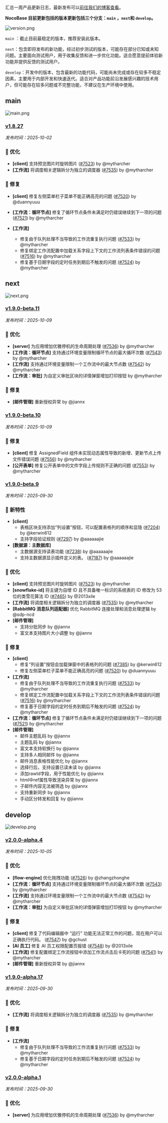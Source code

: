 汇总一周产品更新日志，最新发布可以[前往我们的博客查看](https://www.nocobase.com/cn/blog/timeline)。

**NocoBase 目前更新包括的版本更新包括三个分支：`main` ，`next`和 `develop`。**

![version.png](https://static-docs.nocobase.com/ba5f04e27e99c625cb3822da5df07860.png)

`main` ：截止目前最稳定的版本，推荐安装此版本。

`next`：包含即将发布的新功能，经过初步测试的版本，可能存在部分已知或未知问题。主要面向测试用户，用于收集反馈和进一步优化功能。适合愿意提前体验新功能并提供反馈的测试用户。

`develop`：开发中的版本，包含最新的功能代码，可能尚未完成或存在较多不稳定因素，主要用于内部开发和快速迭代。适合对产品功能前沿发展感兴趣的技术用户，但可能存在较多问题或不完整功能，不建议在生产环境中使用。

## main

![main.png](https://static-docs.nocobase.com/47a3c71734c1d0f908b51f9ebd53c0ac.png)

### [v1.8.27](https://www.nocobase.com/cn/blog/v1.8.27)

*发布时间：2025-10-02*

### 🚀 优化

- **[client]** 支持预览图片时旋转图片 ([#7523](https://github.com/nocobase/nocobase/pull/7523)) by @mytharcher
- **[工作流]** 将调度相关逻辑拆分为独立的调度器 ([#7535](https://github.com/nocobase/nocobase/pull/7535)) by @mytharcher

### 🐛 修复

- **[client]** 修复左侧菜单栏子菜单不能正确高亮的问题 ([#7520](https://github.com/nocobase/nocobase/pull/7520)) by @duannyuuu
- **[工作流：循环节点]** 修复了循环节点条件未满足时仍错误继续到下一项的问题 ([#7521](https://github.com/nocobase/nocobase/pull/7521)) by @mytharcher
- **[工作流]**

  - 修复由于队列处理不当导致的工作流重复执行问题 ([#7533](https://github.com/nocobase/nocobase/pull/7533)) by @mytharcher
  - 修复绑定工作流配置中加载关系字段上下文的工作流列表条件错误的问题 ([#7516](https://github.com/nocobase/nocobase/pull/7516)) by @mytharcher
  - 修复基于日期字段的定时任务到期后不触发的问题 ([#7524](https://github.com/nocobase/nocobase/pull/7524)) by @mytharcher

## next

![next.png](https://static-docs.nocobase.com/8ed17a0f08cc585018f6de6c8b13947d.png)

### [v1.9.0-beta.11](https://www.nocobase.com/cn/blog/v1.9.0-beta.11)

*发布时间：2025-10-09*

### 🚀 优化

* **[server]** 为应用增加优雅停机的生命周期处理 ([#7536](https://github.com/nocobase/nocobase/pull/7536)) by @mytharcher
* **[工作流：循环节点]** 支持通过环境变量限制循环节点的最大循环次数 ([#7543](https://github.com/nocobase/nocobase/pull/7543)) by @mytharcher
* **[工作流]** 支持通过环境变量限制一个工作流中的最大节点数 ([#7542](https://github.com/nocobase/nocobase/pull/7542)) by @mytharcher
* **[工作流：审批]** 为自定义审批区块的详情弹窗增加打印按钮 by @mytharcher

### 🐛 修复

* **[邮件管理]** 重新授权异常 by @jiannx

### [v1.9.0-beta.10](https://www.nocobase.com/cn/blog/v1.9.0-beta.10)

*发布时间：2025-10-09*

### 🐛 修复

* **[client]** 修复 AssignedField 组件未实现动态属性导致的新增、更新节点上传文件错误问题 ([#7556](https://github.com/nocobase/nocobase/pull/7556)) by @mytharcher
* **[公开表单]** 修复公开表单中的文件字段上传规则不正确的问题 ([#7553](https://github.com/nocobase/nocobase/pull/7553)) by @mytharcher

### [v1.9.0-beta.9](https://www.nocobase.com/cn/blog/v1.9.0-beta.9)

*发布时间：2025-09-30*

### 🎉 新特性

* **[client]**
  * 表格区块支持添加“列设置”按钮，可以配置表格列的顺序和显隐 ([#7204](https://github.com/nocobase/nocobase/pull/7204)) by @kerwin612
  * 支持字段验证规则 ([#7297](https://github.com/nocobase/nocobase/pull/7297)) by @aaaaaajie
* **[数据源：主数据库]**
  * 主数据源支持读表功能 ([#7238](https://github.com/nocobase/nocobase/pull/7238)) by @aaaaaajie
  * 支持主数据源显示插件定义的表。 ([#7187](https://github.com/nocobase/nocobase/pull/7187)) by @aaaaaajie

### 🚀 优化

* **[client]** 支持预览图片时旋转图片 ([#7523](https://github.com/nocobase/nocobase/pull/7523)) by @mytharcher
* **[snowflake-id]** 将主键为自增 ID 且不具备唯一标识的系统表的 ID 修改为 53 位的类雪花算法 ID ([#7465](https://github.com/nocobase/nocobase/pull/7465)) by @2013xile
* **[工作流]** 将调度相关逻辑拆分为独立的调度器 ([#7535](https://github.com/nocobase/nocobase/pull/7535)) by @mytharcher
* **[RabbitMQ 消息队列适配器]** 优化 RabbitMQ 连接处理和消息处理逻辑 by @sdp-ncd
* **[邮件管理]**
  * 支持分批同步 by @jiannx
  * 富文本支持图片大小调整 by @jiannx

### 🐛 修复

* **[client]**
  * 修复“列设置”按钮会加载弹窗中的表格列的问题 ([#7385](https://github.com/nocobase/nocobase/pull/7385)) by @kerwin612
  * 修复左侧菜单栏子菜单不能正确高亮的问题 ([#7520](https://github.com/nocobase/nocobase/pull/7520)) by @duannyuuu
* **[工作流]**
  * 修复由于队列处理不当导致的工作流重复执行问题 ([#7533](https://github.com/nocobase/nocobase/pull/7533)) by @mytharcher
  * 修复绑定工作流配置中加载关系字段上下文的工作流列表条件错误的问题 ([#7516](https://github.com/nocobase/nocobase/pull/7516)) by @mytharcher
  * 修复基于日期字段的定时任务到期后不触发的问题 ([#7524](https://github.com/nocobase/nocobase/pull/7524)) by @mytharcher
* **[工作流：循环节点]** 修复了循环节点条件未满足时仍错误继续到下一项的问题 ([#7521](https://github.com/nocobase/nocobase/pull/7521)) by @mytharcher
* **[邮件管理]**
  * 邮件主题乱码 by @jiannx
  * 主题乱码 by @jiannx
  * 富文本支持软换行 by @jiannx
  * 支持多人相同邮件 by @jiannx
  * 邮件消息表格性能优化 by @jiannx
  * 选择行后，支持设置已读未读 by @jiannx
  * 添加rawId字段，用于性能优化 by @jiannx
  * html中ref属性导致渲染异常 by @jiannx
  * 子邮件内容无法被筛选 by @jiannx
  * 支持重新同步 by @jiannx
  * 手动区分转发和回复 by @jiannx

## develop

![develop.png](https://static-docs.nocobase.com/7fcdd9456a17286d8a439eee52bcb8d2.png)

### [v2.0.0-alpha.4](https://www.nocobase.com/cn/blog/v2.0.0-alpha.4)

*发布时间：2025-10-05*

### 🚀 优化

* **[flow-engine]** 优化拖拽功能 ([#7526](https://github.com/nocobase/nocobase/pull/7526)) by @zhangzhonghe
* **[工作流：循环节点]** 支持通过环境变量限制循环节点的最大循环次数 ([#7543](https://github.com/nocobase/nocobase/pull/7543)) by @mytharcher
* **[工作流]** 支持通过环境变量限制一个工作流中的最大节点数 ([#7542](https://github.com/nocobase/nocobase/pull/7542)) by @mytharcher
* **[工作流：审批]** 为自定义审批区块的详情弹窗增加打印按钮 by @mytharcher

### 🐛 修复

* **[client]** 修复了代码编辑器中 “运行” 功能无法正常工作的问题，现在用户可以正确执行代码。 ([#7547](https://github.com/nocobase/nocobase/pull/7547)) by @gchust
* **[AI 员工]** 修复 AI 员工权限配置页报错 ([#7548](https://github.com/nocobase/nocobase/pull/7548)) by @2013xile
* **[工作流]** 修复配置绑定工作流按钮中添加工作流点击后卡死的问题 ([#7541](https://github.com/nocobase/nocobase/pull/7541)) by @mytharcher
* **[邮件管理]** 重新授权异常 by @jiannx

### [v1.9.0-alpha.17](https://www.nocobase.com/cn/blog/v1.9.0-alpha.17)

*发布时间：2025-09-30*

### 🚀 优化

* **[工作流]** 将调度相关逻辑拆分为独立的调度器 ([#7535](https://github.com/nocobase/nocobase/pull/7535)) by @mytharcher

### 🐛 修复

* **[工作流]**
  * 修复由于队列处理不当导致的工作流重复执行问题 ([#7533](https://github.com/nocobase/nocobase/pull/7533)) by @mytharcher
  * 修复基于日期字段的定时任务到期后不触发的问题 ([#7524](https://github.com/nocobase/nocobase/pull/7524)) by @mytharcher

### [v2.0.0-alpha.1](https://www.nocobase.com/cn/blog/v2.0.0-alpha.1)

*发布时间：2025-09-30*

### 🚀 优化

- **[server]** 为应用增加优雅停机的生命周期处理 ([#7536](https://github.com/nocobase/nocobase/pull/7536)) by @mytharcher
